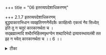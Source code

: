 +++
title = "06 इतरव्यपदेशाधिकरणम्"

+++
2.1.7 इतरव्यपदेशाधिकरणम्  
बुद्ध्याकाराभिधान व्यवहृतिगणनैर्भेदकैः कार्यहेत्वोः एकत्वं नैव सिध्येत्  
इति तु न चतुरं कारकानर्थता च ।  
सद्ब्रह्मात्मादि शब्दैरभिहितमपृथग्येन शब्दादिभेदो द्रव्यावस्थावलंबी तत  
इह न भवेत् कारकानर्थता च ।। 6 ।।

<details><summary>टीका</summary>

2.1.7 इतरव्यपदेशाधिकरणम् The prima facie view is : 'the texts - tat tvam asi and the like convey that the soul is identical with Brahman; And the soul will not create the world full of miseries. who will desire to have misery for oneself? Hence Brahman with the soul can not be viewed as the creator of the world'. This view is not sound. It is because the text 'There are two birds in the body of which one experiences the fruits of actions while the other remains as a witness' श्वेत् Up., III.i.1), declares the difference between the soul and Brahman. The texts that declare non - difference between the two declare the fact that Brahman has the soul as Its body and It is its inner-self.
</details>

